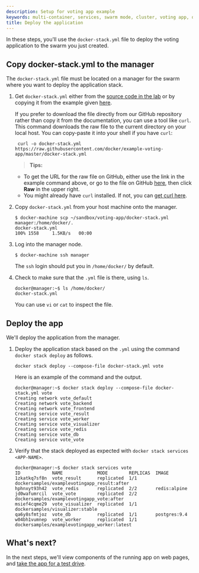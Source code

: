 ```yaml
---
description: Setup for voting app example
keywords: multi-container, services, swarm mode, cluster, voting app, docker-stack.yml, docker stack deploy
title: Deploy the application
---
```


In these steps, you'll use the `docker-stack.yml` file to
deploy the voting application to the swarm you just created.

## Copy docker-stack.yml to the manager

The `docker-stack.yml` file must be located on a manager for the swarm where you want to deploy the application stack.

1.  Get `docker-stack.yml` either from the [source code in the lab](https://github.com/docker/example-voting-app/blob/master/docker-stack.yml) or by copying it from the example given [here](https://docs.docker.com/engine/getstarted-voting-app/#/docker-stackyml-deployment-configuration-file).

    If you prefer to download the file directly from our GitHub
    repository rather than copy it from the documentation, you can use a tool like `curl`. This command downloads the raw file to the current directory on your local host. You can copy-paste it into your shell if you have `curl`:

    ```
     curl -o docker-stack.yml https://raw.githubusercontent.com/docker/example-voting-app/master/docker-stack.yml
    ```

    >**Tips:**
    >
    *  To get the URL for the raw file on GitHub, either use the link in the example command above, or go to the file on GitHub [here](https://github.com/docker/example-voting-app/blob/master/docker-stack.yml), then click **Raw** in the upper right.
    *  You might already have `curl` installed. If not, you can [get curl here](https://curl.haxx.se/).

2.  Copy `docker-stack.yml` from your host machine onto the manager.

    ```
    $ docker-machine scp ~/sandbox/voting-app/docker-stack.yml manager:/home/docker/.
    docker-stack.yml                                                                      100% 1558     1.5KB/s   00:00
    ```

3.  Log into the manager node.

    ```
    $ docker-machine ssh manager
    ```

    The `ssh` login should put you in `/home/docker/` by default.

4.  Check to make sure that the `.yml` file is there, using `ls`.

    ```
    docker@manager:~$ ls /home/docker/
    docker-stack.yml
    ```

    You can use `vi` or `cat` to inspect the file.

## Deploy the app

We'll deploy the application from the manager.

1.  Deploy the application stack based on the `.yml` using the command `docker stack deploy` as follows.

    ```
    docker stack deploy --compose-file docker-stack.yml vote
    ```

    Here is an example of the command and the output.

    ```
    docker@manager:~$ docker stack deploy --compose-file docker-stack.yml vote
    Creating network vote_default
    Creating network vote_backend
    Creating network vote_frontend
    Creating service vote_result
    Creating service vote_worker
    Creating service vote_visualizer
    Creating service vote_redis
    Creating service vote_db
    Creating service vote_vote
    ```

2.  Verify that the stack deployed as expected with `docker stack services <APP-NAME>`.

    ```
    docker@manager:~$ docker stack services vote
    ID            NAME             MODE        REPLICAS  IMAGE
    1zkatkq7sf8n  vote_result      replicated  1/1       dockersamples/examplevotingapp_result:after
    hphnxyt93h42  vote_redis       replicated  2/2       redis:alpine
    jd0wafumrcil  vote_vote        replicated  2/2       dockersamples/examplevotingapp_vote:after
    msief4cqme29  vote_visualizer  replicated  1/1       dockersamples/visualizer:stable
    qa6y8sfmtjoz  vote_db          replicated  1/1       postgres:9.4
    w04bh1vumnep  vote_worker      replicated  1/1       dockersamples/examplevotingapp_worker:latest
    ```

## What's next?

In the next steps, we'll view components of the running app
on web pages, and [take the app for a test drive](test-drive.md).
